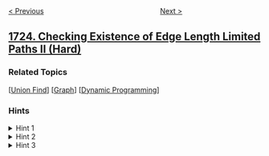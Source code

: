 <!--|This file generated by command(leetcode description); DO NOT EDIT.    |-->
<!--+----------------------------------------------------------------------+-->
<!--|@author    openset <openset.wang@gmail.com>                           |-->
<!--|@link      https://github.com/openset                                 |-->
<!--|@home      https://github.com/openset/leetcode                        |-->
<!--+----------------------------------------------------------------------+-->

[< Previous](../find-minimum-time-to-finish-all-jobs "Find Minimum Time to Finish All Jobs")
　　　　　　　　　　　　　　　　
[Next >](../number-of-rectangles-that-can-form-the-largest-square "Number Of Rectangles That Can Form The Largest Square")

## [1724. Checking Existence of Edge Length Limited Paths II (Hard)](https://leetcode.com/problems/checking-existence-of-edge-length-limited-paths-ii "检查边长度限制的路径是否存在 II")



### Related Topics
  [[Union Find](../../tag/union-find/README.md)]
  [[Graph](../../tag/graph/README.md)]
  [[Dynamic Programming](../../tag/dynamic-programming/README.md)]

### Hints
<details>
<summary>Hint 1</summary>
Find the minimum spanning tree of the given graph.
</details>

<details>
<summary>Hint 2</summary>
Root the tree in an arbitrary node and calculate the maximum weight of the edge from each node to the chosen root.
</details>

<details>
<summary>Hint 3</summary>
To answer a query, find the lca between the two nodes, and find the maximum weight from each of the query nodes to their lca and compare it to the given limit.
</details>
